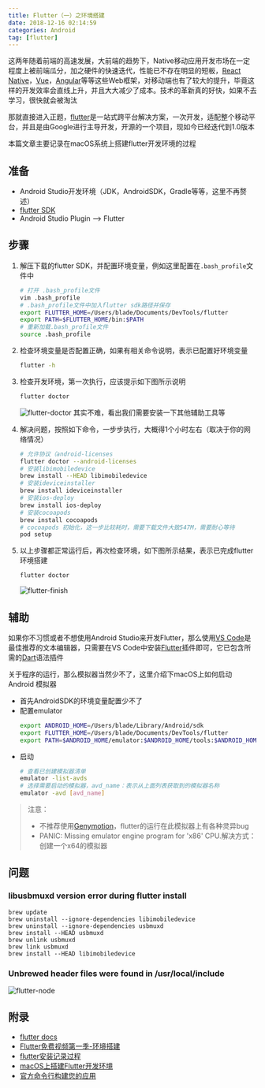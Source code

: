 ```yaml
---
title: Flutter（一）之环境搭建
date: 2018-12-16 02:14:59
categories: Android
tag: [flutter]
---
```


这两年随着前端的高速发展，大前端的趋势下，Native移动应用开发市场在一定程度上被前端瓜分，加之硬件的快速迭代，性能已不存在明显的短板，[React Native](https://facebook.github.io/react-native)，[Vue](https://cn.vuejs.org/index.html)，[Angular](https://angular.io/)等等这些Web框架，对移动端也有了较大的提升，毕竟这样的开发效率会直线上升，并且大大减少了成本。技术的革新真的好快，如果不去学习，很快就会被淘汰

那就直接进入正题，[flutter](https://flutter.io/)是一站式跨平台解决方案，一次开发，适配整个移动平台，并且是由Google进行主导开发，开源的一个项目，现如今已经迭代到1.0版本

本篇文章主要记录在macOS系统上搭建flutter开发环境的过程

<!-- more -->

## 准备
* Android Studio开发环境（JDK，AndroidSDK，Gradle等等，这里不再赘述）
* [flutter SDK](https://flutter.io/docs/get-started/install)
* Android Studio Plugin --> Flutter

## 步骤
1. 解压下载的flutter SDK，并配置环境变量，例如这里配置在`.bash_profile`文件中
    ```bash
    # 打开 .bash_profile文件
    vim .bash_profile
    # .bash_profile文件中加入flutter sdk路径并保存
    export FLUTTER_HOME=/Users/blade/Documents/DevTools/flutter
    export PATH=$FLUTTER_HOME/bin:$PATH
    # 重新加载.bash_profile文件
    source .bash_profile
    ```
2. 检查环境变量是否配置正确，如果有相关命令说明，表示已配置好环境变量
    ```bash
    flutter -h
    ```
3. 检查开发环境，第一次执行，应该提示如下图所示说明
    ```bash
    flutter doctor
    ```
    ![flutter-doctor](https://res.cloudinary.com/incoder/image/upload/v1544994568/blog/flutter-doctor.png)
    其实不难，看出我们需要安装一下其他辅助工具等
4. 解决问题，按照如下命令，一步步执行，大概得1个小时左右（取决于你的网络情况）
    ```bash
    # 允许协议（android-licenses
    flutter doctor --android-licenses
    # 安装libimobiledevice
    brew install --HEAD libimobiledevice
    # 安装ideviceinstaller
    brew install ideviceinstaller
    # 安装ios-deploy
    brew install ios-deploy
    # 安装cocoapods
    brew install cocoapods
    # cocoapods 初始化，这一步比较耗时，需要下载文件大致547M，需要耐心等待
    pod setup
    ```
5. 以上步骤都正常运行后，再次检查环境，如下图所示结果，表示已完成flutter环境搭建
    ```bash
    flutter doctor
    ```

    ![flutter-finish](https://res.cloudinary.com/incoder/image/upload/v1544994676/blog/flutter-finish.png)

## 辅助
如果你不习惯或者不想使用Android Studio来开发Flutter，那么使用[VS Code](https://code.visualstudio.com)是最佳推荐的文本编辑器，只需要在VS Code中安装[Flutter](https://marketplace.visualstudio.com/items?itemName=dart-code.flutter)插件即可，它已包含所需的[Dart](https://marketplace.visualstudio.com/items?itemName=dart-code.dart-code)语法插件

关于程序的运行，那么模拟器当然少不了，这里介绍下macOS上如何启动Android 模拟器
* 首先AndroidSDK的环境变量配置少不了
* 配置emulator
    ```bash
    export ANDROID_HOME=/Users/blade/Library/Android/sdk
    export FLUTTER_HOME=/Users/blade/Documents/DevTools/flutter
    export PATH=$ANDROID_HOME/emulator:$ANDROID_HOME/tools:$ANDROID_HOME/platform-tools:$FLUTTER_HOME/bin:$PATH
    ```
* 启动
    ```bash
    # 查看已创建模拟器清单
    emulator -list-avds
    # 选择需要启动的模拟器，avd_name：表示从上面列表获取到的模拟器名称
    emulator -avd [avd_name]
    ```
>注意：
>* 不推荐使用[Genymotion](https://www.genymotion.com/)，flutter的运行在此模拟器上有各种灵异bug
>* PANIC: Missing emulator engine program for 'x86' CPU.解决方式：创建一个x64的模拟器

## 问题

### libusbmuxd version error during flutter install
```bahs
brew update
brew uninstall --ignore-dependencies libimobiledevice
brew uninstall --ignore-dependencies usbmuxd
brew install --HEAD usbmuxd
brew unlink usbmuxd
brew link usbmuxd
brew install --HEAD libimobiledevice
```

### Unbrewed header files were found in /usr/local/include

![flutter-node](https://res.cloudinary.com/incoder/image/upload/v1544994898/blog/flutter-node.png)

## 附录
* [flutter docs](https://flutter.io/docs)
* [Flutter免费视频第一季-环境搭建](http://jspang.com/post/flutter1.html#toc-586)
* [flutter安装记录过程](https://www.jianshu.com/p/637796e9c0ea)
* [macOS上搭建Flutter开发环境](https://flutterchina.club/setup-macos/#%E8%AE%BE%E7%BD%AE%E6%82%A8%E7%9A%84android%E8%AE%BE%E5%A4%87)
* [官方命令行构建您的应用](https://developer.android.google.cn/studio/build/building-cmdline?hl=zh-cn)